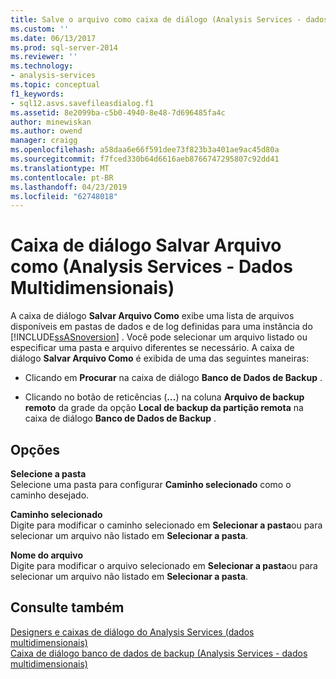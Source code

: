 ```yaml
---
title: Salve o arquivo como caixa de diálogo (Analysis Services - dados multidimensionais) | Microsoft Docs
ms.custom: ''
ms.date: 06/13/2017
ms.prod: sql-server-2014
ms.reviewer: ''
ms.technology:
- analysis-services
ms.topic: conceptual
f1_keywords:
- sql12.asvs.savefileasdialog.f1
ms.assetid: 8e2099ba-c5b0-4940-8e48-7d696485fa4c
author: minewiskan
ms.author: owend
manager: craigg
ms.openlocfilehash: a58daa6e66f591dee73f823b3a401ae9ac45d80a
ms.sourcegitcommit: f7fced330b64d6616aeb8766747295807c92dd41
ms.translationtype: MT
ms.contentlocale: pt-BR
ms.lasthandoff: 04/23/2019
ms.locfileid: "62748018"
---
```

# <a name="save-file-as-dialog-box-analysis-services---multidimensional-data"></a>Caixa de diálogo Salvar Arquivo como (Analysis Services - Dados Multidimensionais)
  A caixa de diálogo **Salvar Arquivo Como** exibe uma lista de arquivos disponíveis em pastas de dados e de log definidas para uma instância do [!INCLUDE[ssASnoversion](../includes/ssasnoversion-md.md)] . Você pode selecionar um arquivo listado ou especificar uma pasta e arquivo diferentes se necessário. A caixa de diálogo **Salvar Arquivo Como** é exibida de uma das seguintes maneiras:  
  
-   Clicando em **Procurar** na caixa de diálogo **Banco de Dados de Backup** .  
  
-   Clicando no botão de reticências (**...**) na coluna **Arquivo de backup remoto** da grade da opção **Local de backup da partição remota** na caixa de diálogo **Banco de Dados de Backup** .  
  
## <a name="options"></a>Opções  
 **Selecione a pasta**  
 Selecione uma pasta para configurar **Caminho selecionado** como o caminho desejado.  
  
 **Caminho selecionado**  
 Digite para modificar o caminho selecionado em **Selecionar a pasta**ou para selecionar um arquivo não listado em **Selecionar a pasta**.  
  
 **Nome do arquivo**  
 Digite para modificar o arquivo selecionado em **Selecionar a pasta**ou para selecionar um arquivo não listado em **Selecionar a pasta**.  
  
## <a name="see-also"></a>Consulte também  
 [Designers e caixas de diálogo do Analysis Services &#40;dados multidimensionais&#41;](analysis-services-designers-and-dialog-boxes-multidimensional-data.md)   
 [Caixa de diálogo banco de dados de backup &#40;Analysis Services - dados multidimensionais&#41;](backup-database-dialog-box-analysis-services-multidimensional-data.md)  
  
  
